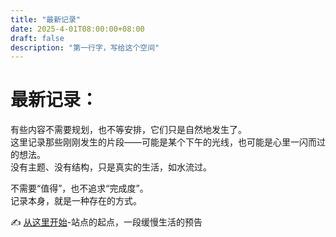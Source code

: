 ```yaml
---
title: "最新记录"
date: 2025-4-01T08:00:00+08:00
draft: false
description: "第一行字，写给这个空间"
---
```


# 最新记录：
有些内容不需要规划，也不等安排，它们只是自然地发生了。  
这里记录那些刚刚发生的片段——可能是某个下午的光线，也可能是心里一闪而过的想法。  
没有主题、没有结构，只是真实的生活，如水流过。

不需要“值得”，也不追求“完成度”。  
记录本身，就是一种存在的方式。




✍️  [从这里开始](/latest-records/first-article/)-站点的起点，一段缓慢生活的预告
